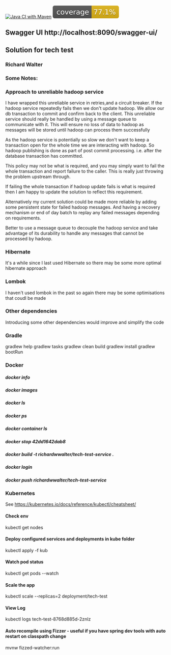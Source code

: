 [![Java CI with Maven](https://github.com/richardwwalter/techtest-maven/actions/workflows/maven.yml/badge.svg)](https://github.com/richardwwalter/techtest-maven/actions/workflows/maven.yml)
![Coverage](https://raw.githubusercontent.com/richardwwalter/techtest-maven/master/.github/badges/jacoco.svg)

## Swagger UI http://localhost:8090/swagger-ui/

## Solution for tech test
### Richard Walter

### Some Notes:

### Approach to unreliable hadoop service
I have wrapped this unreliable service in retries,and a circuit breaker.
If the hadoop service repeatedly fails then we don't update hadoop.
We allow our db transaction to commit and confirm back to the client.
This unreliable service should really be handled by using a message queue to communicate with it.
This will ensure no loss of data to hadoop as messages will be stored until hadoop can process them successfully

As the hadoop service is potentially so slow we don't want to keep a transaction open for the whole time we are interacting with hadoop.
So hadoop publishing is done as part of post commit processing. i.e. after the database transaction has committed.

This policy may not be what is required, and you may simply want to fail the whole transaction and report failure to the caller.
This is really just throwing the problem upstream through.

If failing the whole transaction if hadoop update fails is what is required then I am happy to update the solution to reflect this requirement.

Alternatively my current solution could be made more reliable by adding some persistent state for failed hadoop messages.
And having a recovery mechanism or end of day batch to replay any failed messages depending on requirements.

Better to use a message queue to decouple the hadoop service and take advantage of its durability to handle any messages that cannot be processed by hadoop.

### Hibernate 
It's a while since I last used Hibernate so there may be some more optimal hibernate approach

### Lombok
I haven't used lombok in the past so again there may be some optimisations that coudl be made

### Other dependencies
Introducing some other dependencies would improve and simplify the code 

### Gradle
gradlew help
gradlew tasks
gradlew clean build
gradlew install
gradlew bootRun

### Docker

##### docker info
##### docker images
##### docker ls
##### docker ps
##### docker container ls
##### docker stop 42dd1642dab8
##### docker build -t richardwwalter/tech-test-service .
##### docker login
##### docker push richardwwalter/tech-test-service

### Kubernetes
See https://kubernetes.io/docs/reference/kubectl/cheatsheet/
#### Check env
kubectl get nodes

#### Deploy configured services and deployments in kube folder
kubectl apply -f kub

#### Watch pod status
kubectl get pods --watch

#### Scale the app
kubectl scale --replicas=2 deployment/tech-test

#### View Log
kubectl logs tech-test-8768d885d-2znlz


#### Auto recompile using Fizzer - useful if you have spring dev tools with auto restart on classpath change
mvnw fizzed-watcher:run
